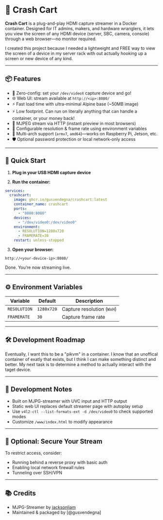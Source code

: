 # 🛒 Crash Cart

**Crash Cart** is a plug-and-play HDMI capture streamer in a Docker container. Designed for IT admins, makers, and hardware wranglers, it lets you view the screen of any HDMI device (server, SBC, camera, console) through a web browser—no monitor required.

I created this project because I needed a lightweight and FREE way to view the screen of a device in my server rack with out actually hooking up a screen or new device of any kind.

---

## 📦 Features

- 🔌 Zero-config: set your `/dev/videoX` capture device and go!
- 🌐 Web UI: stream available at `http://<ip>:8080/`
- ⚡ Fast load time with ultra-minimal Alpine base (~50MB image)
- ⚡ Low footprint. Can run on literally anything that can handle a container, or your money back!
- 🔁 MJPEG stream via HTTP (instant preview in most browsers)
- 🔧 Configurable resolution & frame rate using environment variables
- 🐳 Multi-arch support (`armv7`, `amd64`)—works on Raspberry Pi, Jetson, etc.
- 🛡️ Optional password protection or local network-only access

---

## 🚀 Quick Start

1. **Plug in your USB HDMI capture device**

2. **Run the container:**

```yaml
services:
  crashcart:
    image: ghcr.io/gusvendegna/crashcart:latest
    container_name: crashcart
    ports:
      - "8080:8080"
    devices:
      - "/dev/video0:/dev/video0"
    environment:
      - RESOLUTION=1280x720
      - FRAMERATE=30
    restart: unless-stopped
```

3. **Open your browser:**

```
http://<your-device-ip>:8080/
```

Done. You’re now streaming live.

---

## ⚙️ Environment Variables

| Variable     | Default     | Description                      |
|--------------|-------------|----------------------------------|
| `RESOLUTION` | `1280x720`  | Capture resolution (`WxH`)       |
| `FRAMERATE`  | `30`        | Capture frame rate               |

---

## 🛠️ Development Roadmap
Eventually, I want this to be a "pikvm" in a container. I know that an unoffical container of exatly that exists, but I think I can make something distinct and better. My next task is to determine a method to actually interact with the taget device. 

---

## 🧪 Development Notes

- Built on MJPG-streamer with UVC input and HTTP output
- Static web UI replaces default streamer page with autoplay setup
- Use `v4l2-ctl --list-formats-ext -d /dev/video0` to check supported modes
- Customize `/www/index.html` to modify appearance

---

## 🔐 Optional: Secure Your Stream

To restrict access, consider:
- Running behind a reverse proxy with basic auth
- Enabling local network firewall rules
- Tunneling over SSH/VPN

---

## 📚 Credits

- MJPG-Streamer by [jacksonliam](https://github.com/jacksonliam/mjpg-streamer)
- Maintained & packaged by [@gusvendegna]
